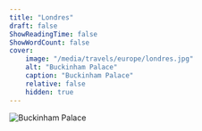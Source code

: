 ```yaml
---
title: "Londres"
draft: false
ShowReadingTime: false
ShowWordCount: false
cover:
    image: "/media/travels/europe/londres.jpg"
    alt: "Buckinham Palace"
    caption: "Buckinham Palace"
    relative: false
    hidden: true
---
```


![Buckinham Palace](/media/travels/europe/londres.jpg)
